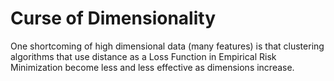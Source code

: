 # Curse of Dimensionality

One shortcoming of high dimensional data (many features) is that clustering algorithms that use distance as a Loss Function in Empirical Risk Minimization become less and less effective as dimensions increase.
